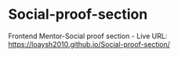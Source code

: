 # Social-proof-section
Frontend Mentor-Social proof section - Live URL: https://loaysh2010.github.io/Social-proof-section/
